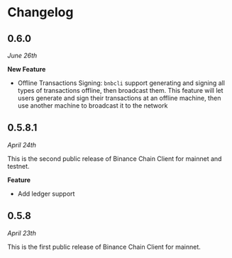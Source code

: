 # Changelog

## 0.6.0 

*June 26th*

**New Feature**
* Offline Transactions Signing: `bnbcli` support generating and signing all types of transactions offline, then broadcast them. This feature will let users generate and sign their transactions at an offline machine, then use another machine to broadcast it to the network

## 0.5.8.1

*April 24th*

This is the second public release of Binance Chain Client for mainnet and testnet.


**Feature**
* Add ledger support

## 0.5.8

*April 23th*

This is the first public release of Binance Chain Client for mainnet.

